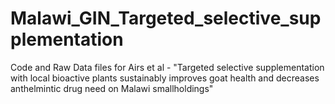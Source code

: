 # Malawi_GIN_Targeted_selective_supplementation
Code and Raw Data files for Airs et al - "Targeted selective supplementation with local bioactive plants sustainably improves goat health and decreases anthelmintic drug need on Malawi smallholdings"
